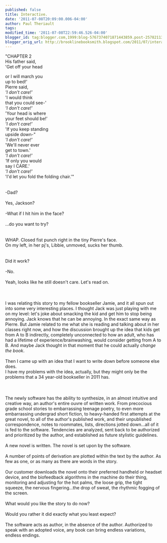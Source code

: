 ```yaml
---
published: false
title: Interactive.
date: '2011-07-08T20:09:00.006-04:00'
author: Paul Theriault
tags: 
modified_time: '2011-07-08T22:59:46.526-04:00'
blogger_id: tag:blogger.com,1999:blog-5767374071871443859.post-2578211352736166227
blogger_orig_url: http://brooklinebooksmith.blogspot.com/2011/07/interactive.html
---
```


"CHAPTER 2<br />His father said,<br />'Get off your head <br /><div>or I will march you<br />up to bed!'<br />Pierre said,<br /><i>'I don't care!'</i><br />'I would think<br />that you could see-'<br /><i>'I don't care!'</i><br />'Your head is where<br />your feet should be!'<br /><i>'I don't care!'<br /></i>'If you keep standing<br />upside down-"<br /><i>'I don't care!'<br /></i>'We'll never ever<br />get to town.'<br /><i>'I don't care!'<br />'</i>If only you would<br />say I CARE.'<br /><i>'I don't care!'</i><br />'I'd let you fold the folding chair.'"<br /><br /><br />-Dad?<br /><br />Yes, Jackson?<br /><br />-What if I hit him in the face?<br /><br />...do you want to try?<br /><br /><br /><span id="SPELLING_ERROR_0" class="blsp-spelling-error">WHAP</span>. Closed fist punch right in the tiny Pierre's face.<br />On my left, in her pj's, Libbie, unmoved, sucks her thumb.<br /><br /><br />Did it work?<br /><br />-No.<br /><br />Yeah, looks like he still doesn't care. Let's read on.<br /><br /><br /><br />I was relating this story to my fellow bookseller Jamie, and it all spun out into some very interesting places. I thought Jack was just playing with me on my level: let's joke about smacking the kid and get him to stop being annoying. Jack knows that he can be annoying. In the exact same way as Pierre. But Jamie related to me what she is reading and talking about in her classes right now, and how the discussion brought up the idea that kids get from A to B indirectly, completely unconnected to how an adult, who has had a lifetime of experience/brainwashing, would consider getting from A to B. And maybe Jack thought in that moment that he could actually <i>change the book</i>.<br /><br />Then I came up with an idea that I want to write down before someone else does.<br />I have my problems with the idea, actually, but they might only be the problems that a 34 year-old bookseller in 2011 has.<br /><br /><br /><br />The newly software has the ability to synthesize, in an almost intuitive and creative way, an author's entire <span id="SPELLING_ERROR_1" class="blsp-spelling-error">ouvre</span> of written work. From precocious grade school stories to embarrassing teenage poetry, to even more <span id="SPELLING_ERROR_2" class="blsp-spelling-error">embarrassing</span> undergrad short fiction, to heavy-handed first attempts at the great novel, to all of the author's published work, and their unpublished correspondence, notes to roommates, lists, directions jotted down...all of it is fed to the software. Tendencies are analyzed, sent back to be authorized and prioritized by the author, and established as future stylistic guidelines.<br /><br />A new novel is written. The novel is set upon by the software.<br /><br />A number of points of derivation are plotted within the text by the author. As few as one, or as many as there are words in the story. <br /><br />Our customer downloads the novel onto their preferred handheld or headset device, and the biofeedback algorithms in the machine do their thing, monitoring and adjusting for the hot palms, the loose grip, the tight squeeze, the nervous fingering...the drop of sweat, the rhythmic fogging of the screen.<br /><br />What would you like the story to do now?<br /><br />Would you rather it did exactly what you least expect?<br /><br />The software acts as author, in the absence of the author. Authorized to speak with an adopted voice, any book can bring endless variations, endless endings.<br /></div>